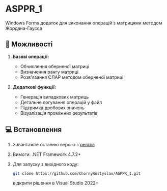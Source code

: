 # ASPPR_1

Windows Forms додаток для виконання операцій з матрицями методом Жордана-Гаусса

## 🔧 Можливості
1. **Базові операції:**
   - Обчислення оберненої матриці
   - Визначення рангу матриці
   - Розв'язання СЛАР методом оберненої матриці

2. **Додаткові функції:**
   - Генерація випадкових матриць
   - Детальне логування операцій у файл
   - Підтримка дробових значень
   - Візуалізація проміжних результатів

## 💻 Встановлення
1. Завантажте останню версію з [релізів](https://github.com/ChornyRostyslav/ASPPR_1/releases)
2. Вимоги: .NET Framework 4.7.2+
3. Для запуску з вихідного коду:

   ```bash
   git clone https://github.com/ChornyRostyslav/ASPPR_1.git
   ```
   відкрити рішення в Visual Studio 2022+
